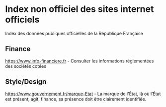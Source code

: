 # Index non officiel des sites internet officiels
Index des données publiques officielles de la République Française

## Finance
https://www.info-financiere.fr - Consulter les informations réglementées des sociétés cotées


## Style/Design
https://www.gouvernement.fr/marque-Etat - La marque de l'État, là où l’État est présent, agit, finance, sa présence doit être clairement identifiée.


